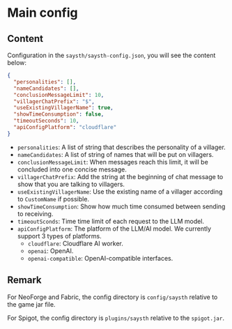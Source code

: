 # Main config

## Content

Configuration in the `saysth/saysth-config.json`, you will see the content below:

```json
{  
  "personalities": [],  
  "nameCandidates": [],   
  "conclusionMessageLimit": 10,  
  "villagerChatPrefix": "$",  
  "useExistingVillagerName": true,  
  "showTimeConsumption": false,
  "timeoutSeconds": 10,
  "apiConfigPlatform": "cloudflare"  
}  
```

- `personalities`: A list of string that describes the personality of a villager.
- `nameCandidates`: A list of string of names that will be put on villagers.
- `conclusionMessageLimit`: When messages reach this limit, it will be concluded into one concise message.
- `villagerChatPrefix`: Add the string at the beginning of chat message to show that you are talking to villagers.
- `useExistingVillagerName`: Use the existing name of a villager according to `CustomName` if possible.
- `showTimeConsumption`: Show how much time consumed between sending to receiving.
- `timeoutSconds`: Time time limit of each request to the LLM model.
- `apiConfigPlatform`: The platform of the LLM/AI model. We currently support 3 types of platforms. 
  - `cloudflare`: Cloudflare AI worker.
  - `openai`: OpenAI.
  - `openai-compatible`: OpenAI-compatible interfaces.

## Remark

For NeoForge and Fabric, the config directory is `config/saysth` relative to the game jar file.

For Spigot, the config directory is `plugins/saysth` relative to the `spigot.jar`.
